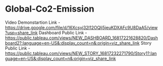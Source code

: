 # Global-Co2-Emission
Video Demonstartion Link - https://drive.google.com/file/d/16Xcsyj32l12OQlj5jeuKDXAFc9U8DaA5/view?usp=share_link
Dashboard Public Link - https://public.tableau.com/views/NEW_DASHBOARD_16817221628820/Dashboard2?:language=en-US&:display_count=n&:origin=viz_share_link
Story Public Link - https://public.tableau.com/views/NEW_STORY_16817232271790/Story1?:language=en-US&:display_count=n&:origin=viz_share_link
